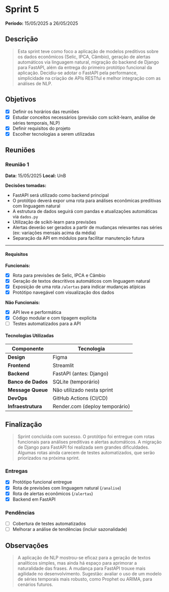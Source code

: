 # Sprint 5

**Período:** 15/05/2025 a 26/05/2025

## Descrição

> Esta sprint teve como foco a aplicação de modelos preditivos sobre os dados econômicos (Selic, IPCA, Câmbio), geração de alertas automáticos via linguagem natural, migração do backend de Django para FastAPI, além da entrega do primeiro protótipo funcional da aplicação. Decidiu-se adotar o FastAPI pela performance, simplicidade na criação de APIs RESTful e melhor integração com as análises de NLP.

## Objetivos

* [x] Definir os horários das reuniões
* [x] Estudar conceitos necessários (previsão com scikit-learn, análise de séries temporais, NLP)
* [x] Definir requisitos do projeto
* [x] Escolher tecnologias a serem utilizadas

## Reuniões

### Reunião 1

**Data:** 15/05/2025
**Local:** UnB

**Decisões tomadas:**

* FastAPI será utilizado como backend principal
* O protótipo deverá expor uma rota para análises econômicas preditivas com linguagem natural
* A estrutura de dados seguirá com pandas e atualizações automáticas via `dados.py`
* Utilização de scikit-learn para previsões
* Alertas deverão ser gerados a partir de mudanças relevantes nas séries (ex: variações mensais acima da média)
* Separação da API em módulos para facilitar manutenção futura

---

#### Requisitos

**Funcionais:**

* [x] Rota para previsões de Selic, IPCA e Câmbio
* [x] Geração de textos descritivos automáticos com linguagem natural
* [x] Exposição de uma rota `/alertas` para indicar mudanças atípicas
* [x] Protótipo navegável com visualização dos dados

**Não Funcionais:**

* [x] API leve e performática
* [x] Código modular e com tipagem explícita
* [ ] Testes automatizados para a API

#### Tecnologias Utilizadas

| Componente         | Tecnologia                     |
| ------------------ | ------------------------------ |
| **Design**         | Figma                          |
| **Frontend**       | Streamlit                       |
| **Backend**        | FastAPI (antes: Django)        |
| **Banco de Dados** | SQLite (temporário)            |
| **Message Queue**  | Não utilizado nesta sprint     |
| **DevOps**         | GitHub Actions (CI/CD)         |
| **Infraestrutura** | Render.com (deploy temporário) |


## Finalização

> Sprint concluída com sucesso. O protótipo foi entregue com rotas funcionais para análises preditivas e alertas automáticos. A migração de Django para FastAPI foi realizada sem grandes dificuldades. Algumas rotas ainda carecem de testes automatizados, que serão priorizados na próxima sprint.

### Entregas

* [x] Protótipo funcional entregue
* [x] Rota de previsões com linguagem natural (`/analise`)
* [x] Rota de alertas econômicos (`/alertas`)
* [x] Backend em FastAPI

### Pendências

* [ ] Cobertura de testes automatizados
* [ ] Melhorar a análise de tendências (incluir sazonalidade)

## Observações

> A aplicação de NLP mostrou-se eficaz para a geração de textos analíticos simples, mas ainda há espaço para aprimorar a naturalidade das frases. A mudança para FastAPI trouxe mais agilidade no desenvolvimento. Sugestão: avaliar o uso de um modelo de séries temporais mais robusto, como Prophet ou ARIMA, para cenários futuros.
